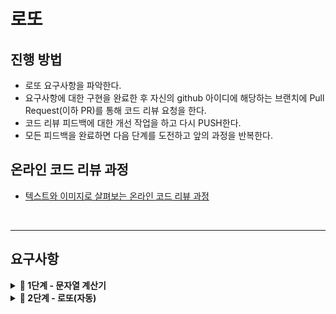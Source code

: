 # 로또

## 진행 방법

* 로또 요구사항을 파악한다.
* 요구사항에 대한 구현을 완료한 후 자신의 github 아이디에 해당하는 브랜치에 Pull Request(이하 PR)를 통해 코드 리뷰 요청을 한다.
* 코드 리뷰 피드백에 대한 개선 작업을 하고 다시 PUSH한다.
* 모든 피드백을 완료하면 다음 단계를 도전하고 앞의 과정을 반복한다.

## 온라인 코드 리뷰 과정

* [텍스트와 이미지로 살펴보는 온라인 코드 리뷰 과정](https://github.com/next-step/nextstep-docs/tree/master/codereview)

</br>

---

## 요구사항

<details>
<summary><b>🚀 1단계 - 문자열 계산기</b></summary>

**기능 요구사항**
> - [X] 더하기
> - [X] 빼기
> - [X] 곱하기
> - [X] 나누기
> - [X] 입력 문자열이 null이거나 공백이면 에러
> - [X] 입력된 기호가 사칙연산이 아니면 에러

</details>

<details>
<summary><b>🚀 2단계 - 로또(자동)</b></summary>

**기능 요구사항**
> - [X] 구입 금액이 1000원 미만인 경우 에러

</details>

</br>
